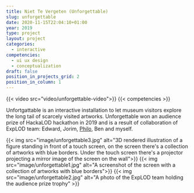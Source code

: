 ```yaml
---
title: Niet Te Vergeten (Unforgettable)
slug: unforgettable
date: 2020-11-15T22:04:10+01:00
year: 2019
type: project
layout: project
categories:
  - interactive
competencies:
  - ui ux design
  - conceptualization
draft: false
position_in_projects_grid: 2
position_in_column: 1
---
```


{{< video src="video/unforgettable-video">}}
{{< competencies >}}

Unfortgattable is an interactive installation to let museum visitors explore the long tail of scarcely visited artworks. Unforgettable won an audience prize of HackaLOD hackathon in 2019 and is a result of collaboration of ExpLOD team: Edward, Jorim, [Philo](https://phivk.com/), Ben and myself.


{{< img src="image/unforgettable3.jpg" alt="3D rendered illustration of a figure standing in front of a touch screen, on the screen there's a collection of artworks with blue borders. Under the touch screen there's a projector projecting a mirror image of the screen on the wall">}}
{{< img src="image/unforgettable1.jpg" alt="A screenshot of the screen with a collection of artworks with blue borders">}}
{{< img src="image/unforgettable2.jpg" alt="A photo of the ExpLOD team holding the audience prize trophy" >}}

